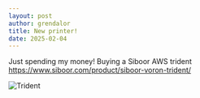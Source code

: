 ```yaml
---
layout: post
author: grendalor
title: New printer!
date: 2025-02-04
---
```

Just spending my money!  Buying a Siboor AWS trident https://www.siboor.com/product/siboor-voron-trident/

![Trident](https://www.siboor.com/wp-content/uploads/2024/07/voron-trident-3d-printer-2024-01.webp)
